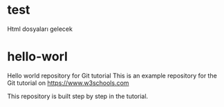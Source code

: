 # test
Html dosyaları gelecek
# hello-worl
Hello world repository for Git tutorial
This is an example repository for the Git tutorial on
https://www.w3schools.com

This repository is built step by step in the tutorial.
